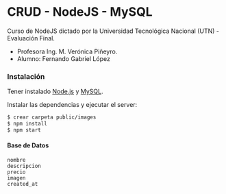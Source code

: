 # CRUD - NodeJS - MySQL

Curso de NodeJS dictado por la Universidad Tecnológica Nacional (UTN) - Evaluación Final.
- Profesora Ing. M. Verónica Piñeyro.
- Alumno: Fernando Gabriel López

### Instalación

Tener instalado [Node.js](https://nodejs.org/) y [MySQL](https://www.google.com).

Instalar las dependencias y ejecutar el server:

```sh
$ crear carpeta public/images
$ npm install
$ npm start
```

#### Base de Datos

```
nombre
descripcion
precio
imagen
created_at
```